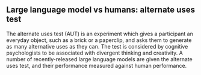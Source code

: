 ## Large language model vs humans: alternate uses test

The alternate uses test (AUT) is an experiment which gives a participant an everyday object, such as a brick or a paperclip, and asks them to generate 
as many alternative uses as they can. The test is considered by cognitive psychologists to be associated with divergent thinking and creativity. A 
number of recently-released large language models are given the alternate uses test, and their performance measured against human performance. 
